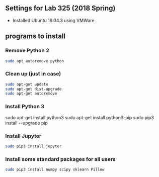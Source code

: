 ## Settings for Lab 325 (2018 Spring)


* Installed Ubuntu 16.04.3 using VMWare 

## programs to install


### Remove Python 2

```bash
sudo apt autoremove python
```

### Clean up (just in case)
```bash
sudo apt-get update
sudo apt-get dist-upgrade
sudo apt-get autoremove
```

### Install Python 3
sudo apt-get install python3
sudo apt-get install python3-pip
sudo pip3 install --upgrade pip

### Install Jupyter

```bash
sudo pip3 install jupyter
```

### Install some standard packages for all users

```bash
sudo pip3 install numpy scipy sklearn Pillow
```

